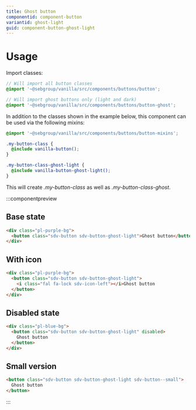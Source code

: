 ```yaml
---
title: Ghost button
componentid: component-button
variantid: ghost-light
guid: component-button-ghost-light
---
```


# Usage

Import classes:

```scss
// Will import all button classes
@import '~@sebgroup/vanilla/src/components/buttons/button';

// Will import ghost buttons only (light and dark)
@import '~@sebgroup/vanilla/src/components/buttons/button-ghost';
```

In addition to the classes shown in the example below, this component can be used via the following mixins:

```scss
@import '~@sebgroup/vanilla/src/components/buttons/button-mixins';

.my-button-class {
  @include vanilla-button();
}

.my-button-class-ghost-light {
  @include vanilla-button-ghost-light();
}
```

This will create <i>.my-button-class</i> as well as <i>.my-button-class-ghost</i>.

:::componentpreview

## Base state

```html
<div class="pl-purple-bg">
  <button class="sdv-button sdv-button-ghost-light">Ghost button</button>
</div>
```

## With icon

```html
<div class="pl-purple-bg">
  <button class="sdv-button sdv-button-ghost-light">
    <i class="fal fa-lock sdv-icon-left"></i>Ghost button
  </button>
</div>
```

## Disabled state

```html
<div class="pl-blue-bg">
  <button class="sdv-button sdv-button-ghost-light" disabled>
    Ghost button
  </button>
</div>
```

## Small version

```html
<button class="sdv-button sdv-button-ghost-light sdv-button--small">
  Ghost button
</button>
```

:::
